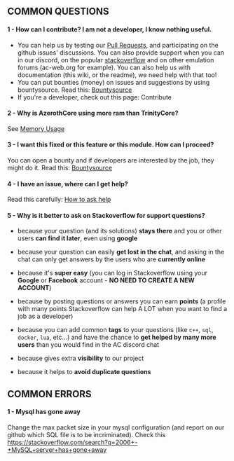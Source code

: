 ## COMMON QUESTIONS

#### 1 - How can I contribute? I am not a developer, I know nothing useful.

- You can help us by testing our [Pull Requests](Contribute#how-to-test-a-pull-request), and participating on the github issues' discussions. You can also provide support when you can in our discord, on the popular [stackoverflow](https://stackoverflow.com/questions/tagged/azerothcore) and on other emulation forums (ac-web.org for example). You can also help us with documentation (this wiki, or the readme), we need help with that too!
- You can put bounties (money) on issues and suggestions by using bountysource. Read this: [Bountysource](Bountysource.md)
- If you're a developer, check out this page: Contribute

#### 2 - Why is AzerothCore using more ram than TrinityCore?

See [Memory Usage](Memory-Usage.md)

#### 3 - I want this fixed or this feature or this module. How can I proceed?

You can open a bounty and if developers are interested by the job, they might do it. Read this: [Bountysource](Bountysource.md)

#### 4 - I have an issue, where can I get help?

Read this carefully: [How to ask help](How-to-ask-for-help.md)

#### 5 - Why is it better to ask on Stackoverflow for support questions?

- because your question (and its solutions) **stays there** and you or other users **can find it later**, even using **google**

- because your question can easily **get lost in the chat**, and asking in the chat can only get answers by the users who are **currently online**

- because it's **super easy** (you can log in Stackoverflow using your **Google** or **Facebook** account - **NO NEED TO CREATE A NEW ACCOUNT**)

- because by posting questions or answers you can earn **points** (a profile with many points Stackoverflow can help A LOT when you want to find a job as a developer)

- because you can add common **tags** to your questions (like `c++`, `sql`, `docker`, `lua`, etc...) and have the chance to  **get helped by many more users** than you would find in the AC discord chat

- because gives extra **visibility** to our project

- because it helps to **avoid duplicate questions**



## COMMON ERRORS

#### 1 - Mysql has gone away

Change the max packet size in your mysql configuration (and report on our github which SQL file is to be incriminated). Check this https://stackoverflow.com/search?q=2006+-+MySQL+server+has+gone+away
